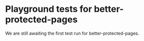 # Playground tests for better-protected-pages
We are still awaiting the first test run for better-protected-pages.

